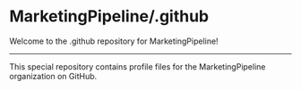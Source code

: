 # MarketingPipeline/.github

Welcome to the .github repository for MarketingPipeline!

---

This special repository contains profile files for the MarketingPipeline organization on GitHub.
